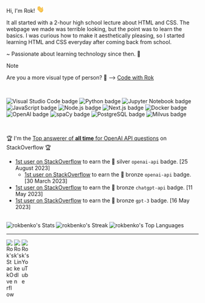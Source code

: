 Hi, I'm Rok! <img src = "./wave.gif" width="20" />

It all started with a 2-hour high school lecture about HTML and CSS. The webpage we made was terrible looking, but the point was to learn the basics. I was curious how to make it aesthetically pleasing, so I started learning HTML and CSS everyday after coming back from school.

~ Passionate about learning technology since then. 🚀

> [!NOTE]
> Are you a more visual type of person? 👀 ⟶ <a href="https://www.youtube.com/@codewithrok" target="_blank">Code with Rok</a>

<br>

![Visual Studio Code badge](https://img.shields.io/badge/Visual%20Studio%20Code-%23202020?style=flat&logo=visualstudiocode&logoColor=%232596be)
![Python badge](https://img.shields.io/badge/Python-%23202020?style=flat&logo=python)
![Jupyter Notebook badge](https://img.shields.io/badge/Jupyter%20Notebook-%23202020?style=flat&logo=jupyter)
![JavaScript badge](https://img.shields.io/badge/JavaScript-%23202020?style=flat&logo=javascript)
![Node.js badge](https://img.shields.io/badge/Node.js-%23202020?style=flat&logo=nodedotjs)
![Next.js badge](https://img.shields.io/badge/Next.js-%23202020?style=flat&logo=nextdotjs)
![Docker badge](https://img.shields.io/badge/Docker-%23202020?style=flat&logo=docker)
![OpenAI badge](https://img.shields.io/badge/OpenAI-%23202020?style=flat&logo=openai)
![spaCy badge](https://img.shields.io/badge/spaCy-%23202020?style=flat&logo=spacy)
![PostgreSQL badge](https://img.shields.io/badge/PostgreSQL-%23202020?style=flat&logo=postgresql)
![Milvus badge](https://img.shields.io/badge/Milvus-%23202020?style=flat&logo=milvus)

<br>

🏆 I'm the <a href="https://stackoverflow.com/tags/openai-api/topusers" target="_blank">Top answerer of **all time** for OpenAI API questions</a> on StackOverflow 🏆

 - <a href="https://stackoverflow.com/help/badges/11780/openai-api" target="_blank">1st user on StackOverflow</a> to earn the 🥈 silver `openai-api` badge. [25 August 2023]
   - <a href="https://stackoverflow.com/help/badges/11599/openai-api" target="_blank">1st user on StackOverflow</a> to earn the 🥉 bronze `openai-api` badge. [30 March 2023]
 - <a href="https://stackoverflow.com/help/badges/11662/chatgpt-api" target="_blank">1st user on StackOverflow</a> to earn the 🥉 bronze `chatgpt-api` badge. [11 May 2023]
 - <a href="https://stackoverflow.com/help/badges/11661/gpt-3" target="_blank">1st user on StackOverflow</a> to earn the 🥉 bronze `gpt-3` badge. [16 May 2023]

<br>

<img alt="rokbenko's Stats" src="https://github-readme-stats.vercel.app/api?username=rokbenko&theme=dark&show_icons=true&hide_border=true&count_private=true" />
<img alt="rokbenko's Streak" src="https://github-readme-streak-stats.herokuapp.com/?user=rokbenko&theme=dark&hide_border=true" />
<img alt="rokbenko's Top Languages" src="https://github-readme-stats-kohl-rho-75.vercel.app/api/top-langs/?username=rokbenko&theme=dark&show_icons=true&hide_border=true&layout=compact" />

---

<a href="https://stackoverflow.com/users/10347145/rok-benko?tab=profile" target="_blank">
  <img align="left" alt="Rok's StackOverflow" width="20px" src="https://simpleicons.now.sh/stackoverflow/495f7e" />
</a>

<a href="https://www.linkedin.com/in/rokbenko/" target="_blank">
  <img align="left" alt="Rok's LinkedIn" width="20px" src="https://simpleicons.now.sh/linkedin/495f7e" />
</a>

<a href="https://www.youtube.com/@codewithrok" target="_blank">
  <img align="left" alt="Rok's YouTube" width="20px" src="https://simpleicons.now.sh/youtube/495f7e" />
</a>

